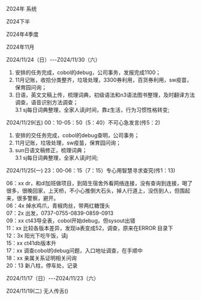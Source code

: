 Z024年 系统

Z024下半

Z024年4季度

Z024年11月 

Z024/11/24（日）---Z024/11/30（六）  
1. 安排的任务完成，cobol的debug，公司事务，发报完成1100；  
2. 11月记账，收拾分类整齐，垃圾处理，3300券利用，百货券利用，sw疫苗，保育园问询；  
3. 日语，英文文稿上传，梳理词典，初级语法和n3语法图书整理，及时翻译方法调查，语音识别方法调查；  
3.1 sj每日词典整理，全家人读j时间，靠z生活，行为习惯性格转变;  

Z024/11/29(五) 00：10-05：50（5：40）不可心急发言(传5：2)  
1. 安排的交任务完成，cobol的debug查明，公司事务；  
2. 11月记账，垃圾处理，sw疫苗，保育园问询；  
3. sun日语文稿修正，梳理词典；  
3.1 sj每日词典整理，全家人读j时间;  



Z024/11/25(一) 23：00-06：15（7：15）专心用智慧寻求查究(传1：13)

06：xx dr，和dl加班做项目，到陌生宿舍外看网络连接，没有查询到连接，喝了很多，很晚回家，上天桥，不小心推倒大石头，掉人行道上，没伤到人，但围起来，很多警察，避开。  
06：4x 焯水鸡爪，青椒肉丝，带两红糖馒头  
07：2x 出发，0737-0755-0839-0859-0913  
09：xx ct43导全表，cobol开始debug，但sysout出错  
11：xx 比较各版本差异，发现ia表变成52，调查，原来在ERROR 目录下  
12：3x 阳光下吃午饭，读j  
15：xx ct41db版本升  
17：xx 调查cobol的debug问题，入口地址调查，在手顺中  
18：xx 亲属关系证明相关问询  
20：13 新八柱，停车处，记录  


Z024/11/17（日）---Z024/11/23（六）


Z024/11/19(二) 无人传舌()

